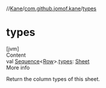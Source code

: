 //[Kane](../index.md)/[com.github.jomof.kane](index.md)/[types](types.md)



# types  
[jvm]  
Content  
val [Sequence](https://kotlinlang.org/api/latest/jvm/stdlib/kotlin.sequences/-sequence/index.html)<[Row](-row/index.md)>.[types](types.md): [Sheet](../com.github.jomof.kane.impl.sheet/-sheet/index.md)  
More info  


Return the column types of this sheet.

  



